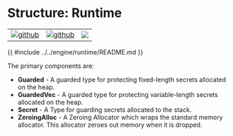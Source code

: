 # Structure: Runtime

| | | |
|-|-|-|
[![github](https://img.shields.io/badge/github-source-blue.svg)](https://github.com/iotaledger/stronghold.rs/tree/dev/engine/runtime) | [![github](https://img.shields.io/badge/rust-docs-green.svg)](https://docs.rs/stronghold-runtime)| [![](https://img.shields.io/crates/v/stronghold-runtime.svg)](https://crates.io/crates/stronghold-runtime)

{{ #include ../../engine/runtime/README.md }}

The primary components are:

- **Guarded** - A guarded type for protecting fixed-length secrets allocated on the heap.
- **GuardedVec** - A guarded type for protecting variable-length secrets allocated on the heap.
- **Secret** - A Type for guarding secrets allocated to the stack.
- **ZeroingAlloc** - A Zeroing Allocator which wraps the standard memory allocator. This allocator zeroes out memory when it is dropped.
